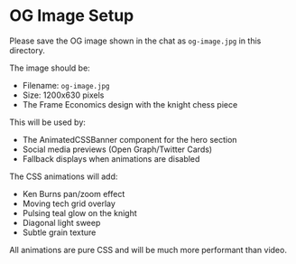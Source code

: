 # OG Image Setup

Please save the OG image shown in the chat as `og-image.jpg` in this directory.

The image should be:
- Filename: `og-image.jpg`
- Size: 1200x630 pixels
- The Frame Economics design with the knight chess piece

This will be used by:
- The AnimatedCSSBanner component for the hero section
- Social media previews (Open Graph/Twitter Cards)
- Fallback displays when animations are disabled

The CSS animations will add:
- Ken Burns pan/zoom effect
- Moving tech grid overlay
- Pulsing teal glow on the knight
- Diagonal light sweep
- Subtle grain texture

All animations are pure CSS and will be much more performant than video.